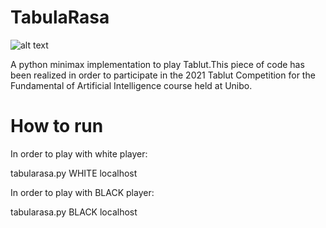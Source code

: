 # TabulaRasa
![alt text](https://i.pinimg.com/474x/61/55/c7/6155c7e9b569245a3dea0fc8028c31f3--easter-island-art-design.jpg)

A python minimax implementation to play Tablut.This piece of code has been realized in order to participate in the 2021 Tablut Competition for the Fundamental of Artificial Intelligence course held at Unibo.

# How to run

In order to play with white player:

  tabularasa.py WHITE localhost
  
In order to play with BLACK player:

  tabularasa.py BLACK localhost

